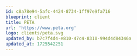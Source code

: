 ```yaml
---
id: c8a78e94-5afc-4424-8734-1ff97e9fa716
blueprint: client
title: PETA
url: 'https://www.peta.org'
logo: clients/peta.svg
updated_by: b7c7f4d4-e810-47c4-8310-994d4d84346a
updated_at: 1725542251
---
```

